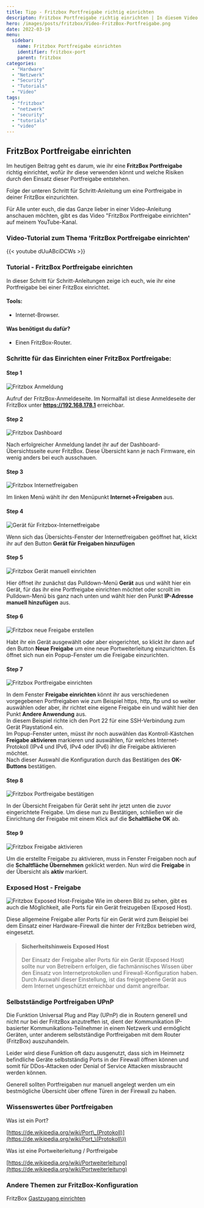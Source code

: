 ```yaml
---
title: Tipp - Fritzbox Portfreigabe richtig einrichten
descripton: Fritzbox Portfreigabe richtig einrichten | In diesem Video zeige ich, wie ihr eine Freigabe / Portweiterleitung in der Fritzbox konfiguriert.
hero: /images/posts/fritzbox/Video-FritzBox-Portfreigabe.png
date: 2022-03-19
menu:
  sidebar:
    name: Fritzbox Portfreigabe einrichten
    identifier: fritzbox-port
    parent: fritzbox
categories: 
  - "Hardware"
  - "Netzwerk"
  - "Security"
  - "Tutorials"
  - "Video"
tags: 
  - "fritzbox"
  - "netzwerk"
  - "security"
  - "tutorials"
  - "video"
---
```


## FritzBox Portfreigabe einrichten

Im heutigen Beitrag geht es darum, wie ihr eine **FritzBox Portfreigabe** richtig einrichtet, wofür ihr diese verwenden könnt und welche Risiken durch den Einsatz dieser Portfreigabe entstehen.

Folge der unteren Schritt für Schritt-Anleitung um eine Portfreigabe in deiner FritzBox einzurichten.

Für Alle unter euch, die das Ganze lieber in einer Video-Anleitung anschauen möchten, gibt es das Video "FritzBox Portfreigabe einrichten" auf meinem YouTube-Kanal.

### Video-Tutorial zum Thema 'FritzBox Portfreigabe einrichten'

{{< youtube dUuABciDCWs >}}


### Tutorial - FritzBox Portfreigabe einrichten

In dieser Schritt für Schritt-Anleitungen zeige ich euch, wie ihr eine Portfreigabe bei einer FritzBox einrichtet.

#### Tools:

- Internet-Browser.

#### Was benötigst du dafür?

- Einen FritzBox-Router.

### Schritte für das Einrichten einer FritzBox Portfreigabe:

#### Step 1

![Fritzbox Anmeldung](/images/posts/fritzbox/FritzBox-Anmedlung.jpg)

Aufruf der FritzBox-Anmeldeseite. Im Normalfall ist diese Anmeldeseite der FritzBox unter **https://192.168.178.1** erreichbar.  

#### Step 2

![Fritzbox Dashboard](/images/posts/fritzbox/FritzBox-Dashboard.jpg)

Nach erfolgreicher Anmeldung landet ihr auf der Dashboard-Übersichtsseite eurer FritzBox. Diese Übersicht kann je nach Firmware, ein wenig anders bei euch ausschauen.  

#### Step 3

![Fritzbox Internetfreigaben](/images/posts/fritzbox/FritzBox-Internet-Freigaben.jpg)

Im linken Menü wählt ihr den Menüpunkt **Internet->Freigaben** aus.  

#### Step 4

![Gerät für Fritzbox-Internetfreigabe](/images/posts/fritzbox/FritzBox-Uebersicht-Portfreigaben.jpg)

Wenn sich das Übersichts-Fenster der Internetfreigaben geöffnet hat, klickt ihr auf den Button **Gerät für Freigaben hinzufügen**  

#### Step 5

![Fritzbox Gerät manuell einrichten](/images/posts/fritzbox/FritzBox-Portfreigabe-einrichten-Geraet-auswaehlen.jpg)

Hier öffnet ihr zunächst das Pulldown-Menü **Gerät** aus und wählt hier ein Gerät, für das ihr eine Portfreigabe einrichten möchtet oder scrollt im Pulldown-Menü bis ganz nach unten und wählt hier den Punkt **IP-Adresse manuell hinzufügen** aus.  

#### Step 6

![Fritzbox neue Freigabe erstellen](/images/posts/fritzbox/FritzBox-Portfreigabe-Neue-Freigabe.jpg)

Habt ihr ein Gerät ausgewählt oder aber eingerichtet, so klickt ihr dann auf den Button **Neue Freigabe** um eine neue Portweiterleitung einzurichten. Es öffnet sich nun ein Popup-Fenster um die Freigabe einzurichten.  

#### Step 7

![Fritzbox Portfreigabe einrichten](/images/posts/fritzbox/FritzBox-Portfreigabe-Alternativ-eigenen-Port-freigeben-.jpg)

In dem Fenster **Freigabe einrichten** könnt ihr aus verschiedenen vorgegebenen Portfreigaben wie zum Beispiel https, http, ftp und so weiter auswählen oder aber, ihr richtet eine eigene Freigabe ein und wählt hier den Punkt **Andere Anwendung** aus.  
In diesem Beispiel richte ich den Port 22 für eine SSH-Verbindung zum Gerät Playstation4 ein.  
Im Popup-Fenster unten, müsst ihr noch auswählen das Kontroll-Kästchen **Freigabe aktivieren** markieren und auswählen, für welches Internet-Protokoll (IPv4 und IPv6, IPv4 oder IPv6) ihr die Freigabe aktivieren möchtet.  
Nach dieser Auswahl die Konfiguration durch das Bestätigen des **OK-Buttons** bestätigen.  

#### Step 8

![Fritzbox Portfreigabe bestätigen](/images/posts/fritzbox/FritzBox-Portfreigabe-Eingerichtete-Freigaben-bestaetigen.jpg)

In der Übersicht Freigaben für Gerät seht ihr jetzt unten die zuvor eingerichtete Freigabe. Um diese nun zu Bestätigen, schließen wir die Einrichtung der Freigabe mit einem Klick auf die **Schaltfläche OK** ab.  

#### Step 9

![Fritzbox Freigabe aktivieren](/images/posts/fritzbox/FritzBox-Portfreigabe-Ueberpruefung-der-angelegten-Portfreigaben.jpg)

Um die erstellte Freigabe zu aktivieren, muss in Fenster Freigaben noch auf die **Schaltfläche Übernehmen** geklickt werden. Nun wird die **Freigabe** in der Übersicht als **aktiv** markiert.  

### Exposed Host - Freigabe
![Fritzbox Exposed Host-Freigabe](/images/posts/fritzbox/FritzBox-Portfreigaben-Anmerkung-Portfreigaben.jpg)
Wie im oberen Bild zu sehen, gibt es auch die Möglichkeit, alle Ports für ein Gerät freizugeben (Exposed Host).

Diese allgemeine Freigabe aller Ports für ein Gerät wird zum Beispiel bei dem Einsatz einer Hardware-Firewall die hinter der FritzBox betrieben wird, eingesetzt.

> #### Sicherheitshinweis Exposed Host
>
> Der Einsatz der Freigabe aller Ports für ein Gerät (Exposed Host) sollte nur von Betreibern erfolgen, die fachmännisches Wissen über den Einsatz von Internetprotokollen und Firewall-Konfiguration haben. Durch Auswahl dieser Einstellung, ist das freigegebene Gerät aus dem Internet ungeschützt erreichbar und damit angreifbar.

### Selbstständige Portfreigaben UPnP

Die Funktion Universal Plug and Play (UPnP) die in Routern generell und nicht nur bei der FritzBox anzutreffen ist, dient der Kommunikation IP-basierter Kommunikations-Teilnehmer in einem Netzwerk und ermöglicht Geräten, unter anderem selbstständige Portfreigaben mit dem Router (FritzBox) auszuhandeln.

Leider wird diese Funktion oft dazu ausgenutzt, dass sich im Heimnetz befindliche Geräte selbstständig Ports in der Firewall öffnen können und somit für DDos-Attacken oder Denial of Service Attacken missbraucht werden können.

Generell sollten Portfreigaben nur manuell angelegt werden um ein bestmögliche Übersicht über offene Türen in der Firewall zu haben.

### Wissenswertes über Portfreigaben

Was ist ein Port?

[https://de.wikipedia.org/wiki/Port\_(Protokoll)](https://de.wikipedia.org/wiki/Port_\(Protokoll\))

Was ist eine Portweiterleitung / Portfreigabe

[https://de.wikipedia.org/wiki/Portweiterleitung](https://de.wikipedia.org/wiki/Portweiterleitung)

### Andere Themen zur FritzBox-Konfiguration

FritzBox [Gastzugang einrichten](https://secure-bits.org/fritzbox-gastzugang-einrichten-aktivieren/)
